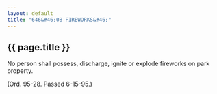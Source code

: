 ```yaml
---
layout: default 
title: "646&#46;08 FIREWORKS&#46;"
---
```


{{ page.title }}
----------------

No person shall possess, discharge, ignite or explode fireworks on park
property.

(Ord. 95-28. Passed 6-15-95.)

